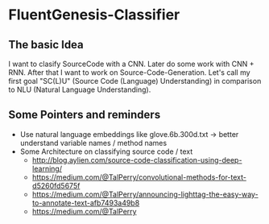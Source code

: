 # FluentGenesis-Classifier

## The basic Idea

I want to clasify SourceCode with a CNN. Later do some work with CNN + RNN. After that I want to work
on Source-Code-Generation. Let's call my first goal "SC(L)U" (Source Code (Language) Understanding) in
comparison to NLU (Natural Language Understanding).

## Some Pointers and reminders

* Use natural language embeddings like glove.6b.300d.txt -> better understand variable names / method names
* Some Architecture on classifying source code / text
  * http://blog.aylien.com/source-code-classification-using-deep-learning/
  * https://medium.com/@TalPerry/convolutional-methods-for-text-d5260fd5675f
  * https://medium.com/@TalPerry/announcing-lighttag-the-easy-way-to-annotate-text-afb7493a49b8
  * https://medium.com/@TalPerry

